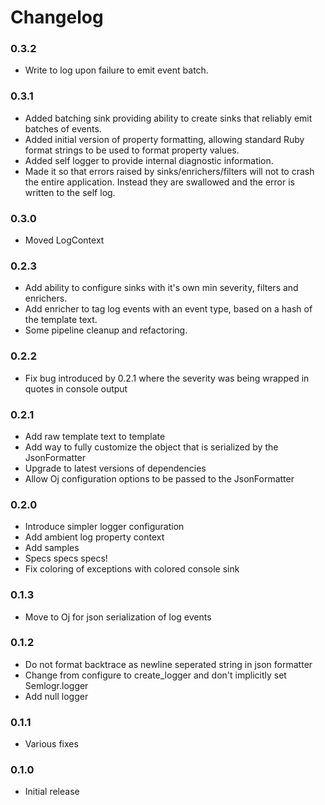 # Changelog

### 0.3.2

* Write to log upon failure to emit event batch.

### 0.3.1

* Added batching sink providing ability to create sinks that reliably emit batches of events.
* Added initial version of property formatting, allowing standard Ruby format strings to be used to format property values.
* Added self logger to provide internal diagnostic information.
* Made it so that errors raised by sinks/enrichers/filters will not to crash the entire application. Instead they are swallowed and the error is written to the self log.

### 0.3.0

* Moved LogContext

### 0.2.3

* Add ability to configure sinks with it's own min severity, filters and enrichers.
* Add enricher to tag log events with an event type, based on a hash of the template text.
* Some pipeline cleanup and refactoring.

### 0.2.2

* Fix bug introduced by 0.2.1 where the severity was being wrapped in quotes in console output

### 0.2.1

* Add raw template text to template
* Add way to fully customize the object that is serialized by the JsonFormatter
* Upgrade to latest versions of dependencies
* Allow Oj configuration options to be passed to the JsonFormatter

### 0.2.0

* Introduce simpler logger configuration
* Add ambient log property context
* Add samples
* Specs specs specs!
* Fix coloring of exceptions with colored console sink

### 0.1.3

* Move to Oj for json serialization of log events

### 0.1.2

* Do not format backtrace as newline seperated string in json formatter
* Change from configure to create_logger and don't implicitly set Semlogr.logger
* Add null logger

### 0.1.1

* Various fixes

### 0.1.0

* Initial release
